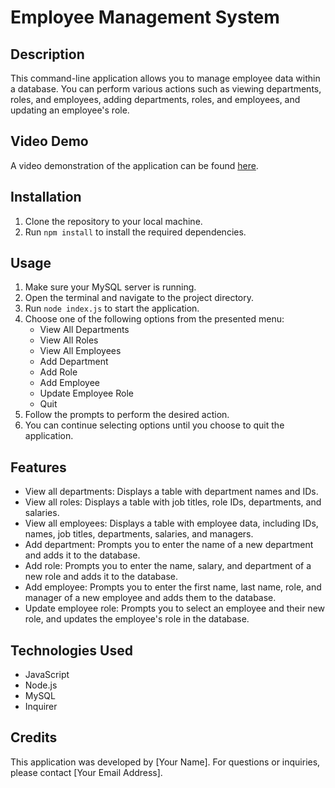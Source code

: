 # Employee Management System

## Description

This command-line application allows you to manage employee data within a database. You can perform various actions such as viewing departments, roles, and employees, adding departments, roles, and employees, and updating an employee's role.

## Video Demo

A video demonstration of the application can be found [here](https://www.youtube.com/watch?v=eHruLGipWnI&ab_channel=MuzzammilNawab).

## Installation

1. Clone the repository to your local machine.
2. Run `npm install` to install the required dependencies.

## Usage

1. Make sure your MySQL server is running.
2. Open the terminal and navigate to the project directory.
3. Run `node index.js` to start the application.
4. Choose one of the following options from the presented menu:
   - View All Departments
   - View All Roles
   - View All Employees
   - Add Department
   - Add Role
   - Add Employee
   - Update Employee Role
   - Quit
5. Follow the prompts to perform the desired action.
6. You can continue selecting options until you choose to quit the application.

## Features

- View all departments: Displays a table with department names and IDs.
- View all roles: Displays a table with job titles, role IDs, departments, and salaries.
- View all employees: Displays a table with employee data, including IDs, names, job titles, departments, salaries, and managers.
- Add department: Prompts you to enter the name of a new department and adds it to the database.
- Add role: Prompts you to enter the name, salary, and department of a new role and adds it to the database.
- Add employee: Prompts you to enter the first name, last name, role, and manager of a new employee and adds them to the database.
- Update employee role: Prompts you to select an employee and their new role, and updates the employee's role in the database.

## Technologies Used

- JavaScript
- Node.js
- MySQL
- Inquirer

## Credits

This application was developed by [Your Name]. For questions or inquiries, please contact [Your Email Address].

